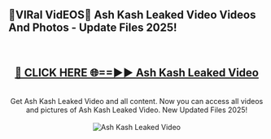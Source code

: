 <h2>🔴VIRal VidEOS🔴 Ash Kash Leaked Video Videos And Photos - Update Files 2025!</h2>
<br>
<div align="center">
<h2><a href="https://virallinks.top/odZfE0" rel="nofollow">🔴 CLICK HERE 🌐==►► Ash Kash Leaked Video</a></h2>
<br>
Get Ash Kash Leaked Video and all content. Now you can access all videos and pictures of Ash Kash Leaked Video. New Updated Files 2025!
<br>
<br>
<a href="https://virallinks.top/odZfE0" rel="nofollow" data-target="animated-image.originalLink"><img src="https://i.imgur.com/dJHk4Zq.gif)" alt="Ash Kash Leaked Video" style="max-width: 100%; display: inline-block;" data-target="animated-image.originalImage"></a>
</div>
<br>
